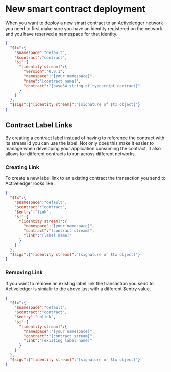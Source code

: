 # New smart contract deployment

When you want to deploy a new smart contract to an Activeledger network you need to first make sure you have an identity  registered on the network and you have reserved a namespace for that identity.

```json
{
  "$tx":{
    "$namespace":"default",
    "$contract":"contract",
    "$i":{
      "[identity stream]":{
        "version":"0.0.1",
        "namespace":"[your namespace]",
        "name":"[contract name]",
        "contract":"[base64 string of typescript contract]"
      }
    }
  },
  "$sigs":{"[identity stream]":"[signature of $tx object]"}
}
```
## Contract Label Links

By creating a contract label instead of having to reference the contract with its stream id you can use the label. Not only does this make it easier to manage when developing your application consuming the contract, it also allows for different contracts to run across different networks.

### Creating Link

To create a new label link to an existing contract the transaction you send to Activeledger looks like :

```json
{
  "$tx":{
    "$namespace":"default",
    "$contract":"contract",
    "$entry":"link",
    "$i":{
      "[identity stream]":{
        "namespace":"[your namespace]",
        "contract":"[contract stream]",
        "link":"[label name]"
      }
    }
  },
  "$sigs":{"[identity stream]":"[signature of $tx object]"}
}
```

### Removing Link

If you want to remove an existing label link the transaction you send to Activeledger is simialir to the above just with a different $entry value.

```json
{
  "$tx":{
    "$namespace":"default",
    "$contract":"contract",
    "$entry":"unlink",
    "$i":{
      "[identity stream]":{
        "namespace":"[your namespace]",
        "contract":"[contract stream]",
        "link":"[existing label name]"
      }
    }
  },
  "$sigs":{"[identity stream]":"[signature of $tx object]"}
}
```